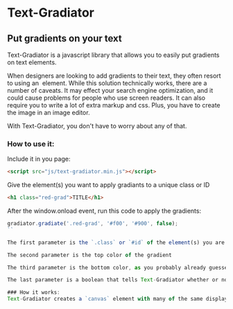 # Text-Gradiator

## Put gradients on your text

Text-Gradiator is a javascript library that allows you to easily put gradients on text elements.

When designers are looking to add gradients to their text, they often resort to using an <img> element. While this solution technically works, there are a number of caveats. It may effect your search engine optimization, and it could cause problems for people who use screen readers. It can also require you to write a lot of extra markup and css. Plus, you have to create the image in an image editor.

With Text-Gradiator, you don't have to worry about any of that.

### How to use it:

Include it in you page:
```html
<script src="js/text-gradiator.min.js"></script>
```

Give the element(s) you want to apply gradiants to a unique class or ID
```html
<h1 class="red-grad">TITLE</h1>
```

After the window.onload event, run this code to apply the gradients:
```javascript
gradiator.gradiate('.red-grad', '#f00', '#900', false);
``

The first parameter is the `.class` or `#id` of the element(s) you are applying the gradient to.

The second parameter is the top color of the gradient

The third parameter is the bottom color, as you probably already guessed.

The last parameter is a boolean that tells Text-Gradiator whether or not to prefer css. If you have are using text-shadow, you will want to keep it set to `false`. Otherwise, you might get some crazy results.

### How it works:
Text-Gradiator creates a `canvas` element with many of the same display properties as your original text element and inserts it into the page. Then it fills the text with a gradient using the colors of your choice. It will use the same font and even apply a `text-shadow` if you are using one. Then, it gives the original text element a class of `.sr-only`. This will hide it from most viewers, while still making it accessible to screen readers.
